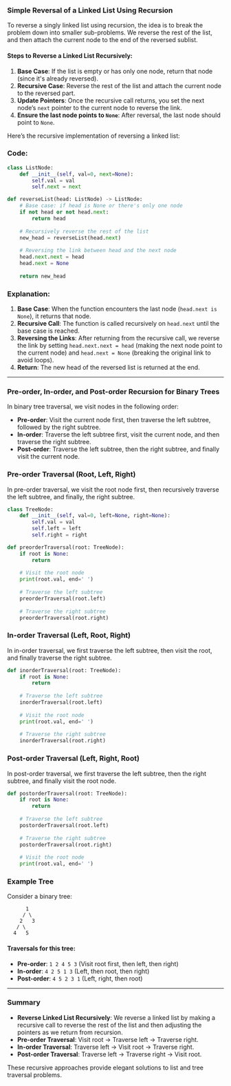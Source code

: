 ### Simple Reversal of a Linked List Using Recursion

To reverse a singly linked list using recursion, the idea is to break the problem down into smaller sub-problems. We reverse the rest of the list, and then attach the current node to the end of the reversed sublist.

#### Steps to Reverse a Linked List Recursively:

1. **Base Case**: If the list is empty or has only one node, return that node (since it's already reversed).
2. **Recursive Case**: Reverse the rest of the list and attach the current node to the reversed part.
3. **Update Pointers**: Once the recursive call returns, you set the next node’s `next` pointer to the current node to reverse the link.
4. **Ensure the last node points to `None`**: After reversal, the last node should point to `None`.

Here’s the recursive implementation of reversing a linked list:

### Code:

```python
class ListNode:
    def __init__(self, val=0, next=None):
        self.val = val
        self.next = next

def reverseList(head: ListNode) -> ListNode:
    # Base case: if head is None or there's only one node
    if not head or not head.next:
        return head
    
    # Recursively reverse the rest of the list
    new_head = reverseList(head.next)
    
    # Reversing the link between head and the next node
    head.next.next = head
    head.next = None
    
    return new_head
```

### Explanation:
1. **Base Case**: When the function encounters the last node (`head.next is None`), it returns that node.
2. **Recursive Call**: The function is called recursively on `head.next` until the base case is reached.
3. **Reversing the Links**: After returning from the recursive call, we reverse the link by setting `head.next.next = head` (making the next node point to the current node) and `head.next = None` (breaking the original link to avoid loops).
4. **Return**: The new head of the reversed list is returned at the end.

---

### Pre-order, In-order, and Post-order Recursion for Binary Trees

In binary tree traversal, we visit nodes in the following order:

- **Pre-order**: Visit the current node first, then traverse the left subtree, followed by the right subtree.
- **In-order**: Traverse the left subtree first, visit the current node, and then traverse the right subtree.
- **Post-order**: Traverse the left subtree, then the right subtree, and finally visit the current node.

### Pre-order Traversal (Root, Left, Right)

In pre-order traversal, we visit the root node first, then recursively traverse the left subtree, and finally, the right subtree.

```python
class TreeNode:
    def __init__(self, val=0, left=None, right=None):
        self.val = val
        self.left = left
        self.right = right

def preorderTraversal(root: TreeNode):
    if root is None:
        return
    
    # Visit the root node
    print(root.val, end=' ')
    
    # Traverse the left subtree
    preorderTraversal(root.left)
    
    # Traverse the right subtree
    preorderTraversal(root.right)
```

### In-order Traversal (Left, Root, Right)

In in-order traversal, we first traverse the left subtree, then visit the root, and finally traverse the right subtree.

```python
def inorderTraversal(root: TreeNode):
    if root is None:
        return
    
    # Traverse the left subtree
    inorderTraversal(root.left)
    
    # Visit the root node
    print(root.val, end=' ')
    
    # Traverse the right subtree
    inorderTraversal(root.right)
```

### Post-order Traversal (Left, Right, Root)

In post-order traversal, we first traverse the left subtree, then the right subtree, and finally visit the root node.

```python
def postorderTraversal(root: TreeNode):
    if root is None:
        return
    
    # Traverse the left subtree
    postorderTraversal(root.left)
    
    # Traverse the right subtree
    postorderTraversal(root.right)
    
    # Visit the root node
    print(root.val, end=' ')
```

### Example Tree

Consider a binary tree:
```
      1
     / \
    2   3
   / \
  4   5
```

#### Traversals for this tree:
- **Pre-order**: `1 2 4 5 3` (Visit root first, then left, then right)
- **In-order**: `4 2 5 1 3` (Left, then root, then right)
- **Post-order**: `4 5 2 3 1` (Left, right, then root)

---

### Summary

- **Reverse Linked List Recursively**: We reverse a linked list by making a recursive call to reverse the rest of the list and then adjusting the pointers as we return from recursion.
- **Pre-order Traversal**: Visit root → Traverse left → Traverse right.
- **In-order Traversal**: Traverse left → Visit root → Traverse right.
- **Post-order Traversal**: Traverse left → Traverse right → Visit root.

These recursive approaches provide elegant solutions to list and tree traversal problems.